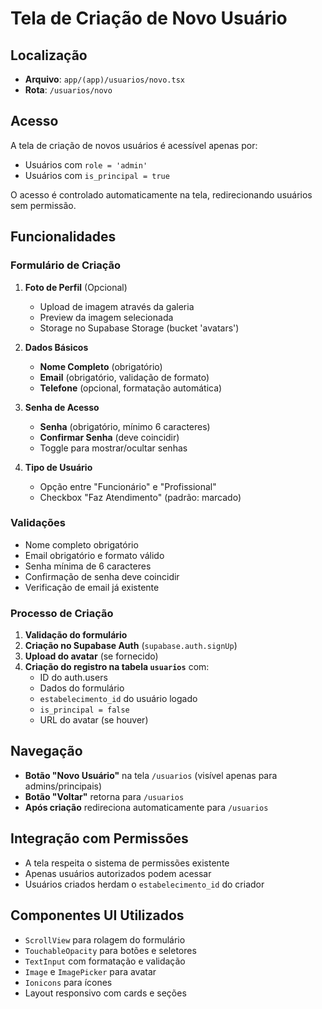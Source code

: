 # Tela de Criação de Novo Usuário

## Localização
- **Arquivo**: `app/(app)/usuarios/novo.tsx`
- **Rota**: `/usuarios/novo`

## Acesso
A tela de criação de novos usuários é acessível apenas por:
- Usuários com `role = 'admin'`
- Usuários com `is_principal = true`

O acesso é controlado automaticamente na tela, redirecionando usuários sem permissão.

## Funcionalidades

### Formulário de Criação
1. **Foto de Perfil** (Opcional)
   - Upload de imagem através da galeria
   - Preview da imagem selecionada
   - Storage no Supabase Storage (bucket 'avatars')

2. **Dados Básicos**
   - **Nome Completo** (obrigatório)
   - **Email** (obrigatório, validação de formato)
   - **Telefone** (opcional, formatação automática)

3. **Senha de Acesso**
   - **Senha** (obrigatório, mínimo 6 caracteres)
   - **Confirmar Senha** (deve coincidir)
   - Toggle para mostrar/ocultar senhas

4. **Tipo de Usuário**
   - Opção entre "Funcionário" e "Profissional"
   - Checkbox "Faz Atendimento" (padrão: marcado)

### Validações
- Nome completo obrigatório
- Email obrigatório e formato válido
- Senha mínima de 6 caracteres
- Confirmação de senha deve coincidir
- Verificação de email já existente

### Processo de Criação
1. **Validação do formulário**
2. **Criação no Supabase Auth** (`supabase.auth.signUp`)
3. **Upload do avatar** (se fornecido)
4. **Criação do registro na tabela `usuarios`** com:
   - ID do auth.users
   - Dados do formulário
   - `estabelecimento_id` do usuário logado
   - `is_principal = false`
   - URL do avatar (se houver)

## Navegação
- **Botão "Novo Usuário"** na tela `/usuarios` (visível apenas para admins/principais)
- **Botão "Voltar"** retorna para `/usuarios`
- **Após criação** redireciona automaticamente para `/usuarios`

## Integração com Permissões
- A tela respeita o sistema de permissões existente
- Apenas usuários autorizados podem acessar
- Usuários criados herdam o `estabelecimento_id` do criador

## Componentes UI Utilizados
- `ScrollView` para rolagem do formulário
- `TouchableOpacity` para botões e seletores
- `TextInput` com formatação e validação
- `Image` e `ImagePicker` para avatar
- `Ionicons` para ícones
- Layout responsivo com cards e seções